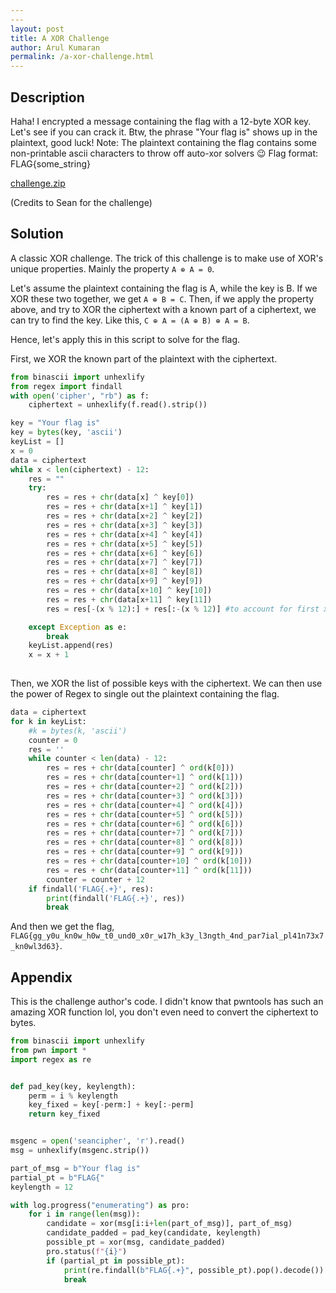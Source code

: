 ```yaml
---
---
layout: post
title: A XOR Challenge
author: Arul Kumaran
permalink: /a-xor-challenge.html
---
```


## Description
Haha! I encrypted a message containing the flag with a 12-byte XOR key. Let's see if you can crack it. Btw, the phrase "Your flag is" shows up in the plaintext, good luck!
Note: The plaintext containing the flag contains some non-printable ascii characters to throw off auto-xor solvers :wink:
Flag format: FLAG{some_string}


[challenge.zip](https://github.com/xxdydx/blog/files/6801980/challenge.zip)


(Credits to Sean for the challenge)

## Solution
A classic XOR challenge. The trick of this challenge is to make use of XOR's unique properties. Mainly the property ```A ⊕ A = 0```. 


Let's assume the plaintext containing the flag is A, while the key is B. If we XOR these two together, we get ```A ⊕ B = C```. 
Then, if we apply the property above, and try to XOR the ciphertext with a known part of a ciphertext, we can try to find the key.
Like this, ```C ⊕ A = (A ⊕ B) ⊕ A = B```.


Hence, let's apply this in this script to solve for the flag.


First, we XOR the known part of the plaintext with the ciphertext.

```python
from binascii import unhexlify
from regex import findall
with open('cipher', "rb") as f:
    ciphertext = unhexlify(f.read().strip())

key = "Your flag is"
key = bytes(key, 'ascii')
keyList = []
x = 0
data = ciphertext
while x < len(ciphertext) - 12:
    res = ""
    try:
        res = res + chr(data[x] ^ key[0])
        res = res + chr(data[x+1] ^ key[1])
        res = res + chr(data[x+2] ^ key[2])
        res = res + chr(data[x+3] ^ key[3])
        res = res + chr(data[x+4] ^ key[4])
        res = res + chr(data[x+5] ^ key[5])
        res = res + chr(data[x+6] ^ key[6])
        res = res + chr(data[x+7] ^ key[7])
        res = res + chr(data[x+8] ^ key[8])
        res = res + chr(data[x+9] ^ key[9])
        res = res + chr(data[x+10] ^ key[10])
        res = res + chr(data[x+11] ^ key[11])
        res = res[-(x % 12):] + res[:-(x % 12)] #to account for first x letters in the ciphertext

    except Exception as e:
        break
    keyList.append(res)
    x = x + 1
    
```

Then, we XOR the list of possible keys with the ciphertext. We can then use the power of Regex to single out the plaintext containing the flag.


```python
data = ciphertext
for k in keyList:
    #k = bytes(k, 'ascii')
    counter = 0
    res = ''
    while counter < len(data) - 12:
        res = res + chr(data[counter] ^ ord(k[0]))
        res = res + chr(data[counter+1] ^ ord(k[1]))
        res = res + chr(data[counter+2] ^ ord(k[2]))
        res = res + chr(data[counter+3] ^ ord(k[3]))
        res = res + chr(data[counter+4] ^ ord(k[4]))
        res = res + chr(data[counter+5] ^ ord(k[5]))
        res = res + chr(data[counter+6] ^ ord(k[6]))
        res = res + chr(data[counter+7] ^ ord(k[7]))
        res = res + chr(data[counter+8] ^ ord(k[8]))
        res = res + chr(data[counter+9] ^ ord(k[9]))
        res = res + chr(data[counter+10] ^ ord(k[10]))
        res = res + chr(data[counter+11] ^ ord(k[11]))
        counter = counter + 12
    if findall('FLAG{.+}', res):
        print(findall('FLAG{.+}', res))
        break
```

And then we get the flag, ```FLAG{gg_y0u_kn0w_h0w_t0_und0_x0r_w17h_k3y_l3ngth_4nd_par7ial_pl41n73x7_kn0wl3d63}```.


## Appendix
This is the challenge author's code. I didn't know that pwntools has such an amazing XOR function lol, you don't even need to convert the ciphertext to bytes.

```python
from binascii import unhexlify
from pwn import *
import regex as re


def pad_key(key, keylength):
    perm = i % keylength
    key_fixed = key[-perm:] + key[:-perm]
    return key_fixed


msgenc = open('seancipher', 'r').read()
msg = unhexlify(msgenc.strip())

part_of_msg = b"Your flag is"
partial_pt = b"FLAG{"
keylength = 12

with log.progress("enumerating") as pro:
    for i in range(len(msg)):
        candidate = xor(msg[i:i+len(part_of_msg)], part_of_msg)
        candidate_padded = pad_key(candidate, keylength)
        possible_pt = xor(msg, candidate_padded)
        pro.status(f"{i}")
        if (partial_pt in possible_pt):
            print(re.findall(b"FLAG{.+}", possible_pt).pop().decode())
            break
            
```


